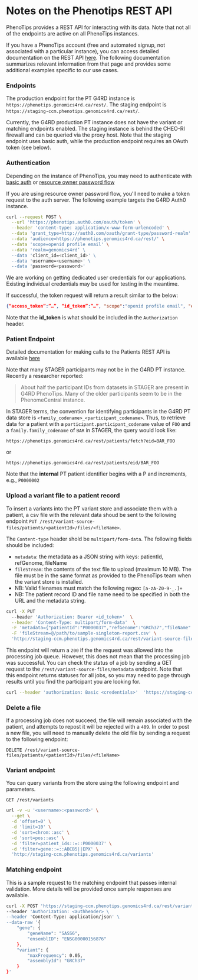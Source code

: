# Notes on the Phenotips REST API

PhenoTips provides a REST API for interacting with its data. Note that not all of the endpoints are active on all PhenoTips instances.

If you have a PhenoTips account (free and automated signup, not associated with a particular instance), you can access detailed documentation on the REST API [here](https://help.phenotips.com/hc/en-us/articles/360048543632-Variant-Store-Add-on-REST-API). The following documentation summarizes relevant information from that page and provides some additional examples specific to our use cases.

### Endpoints

The production endpoint for the PT G4RD instance is `https://phenotips.genomics4rd.ca/rest/`.
The staging endpoint is `https://staging-ccm.phenotips.genomics4rd.ca/rest/`.

Currently, the G4RD production PT instance does not have the variant or matching endpoints enabled.
The staging instance is behind the CHEO-RI firewall and can be queried via the proxy host.
Note that the staging endpoint uses basic auth, while the production endpoint requires an OAuth token (see below).

### Authentication

Depending on the instance of PhenoTips, you may need to authenticate with [basic auth](https://en.wikipedia.org/wiki/Basic_access_authentication) or [resource owner password flow](https://auth0.com/docs/flows/call-your-api-using-resource-owner-password-flow)

If you are using resource owner password flow, you'll need to make a token request to the auth server. The following example targets the G4RD Auth0 instance.

```bash
curl --request POST \
  --url 'https://phenotips.auth0.com/oauth/token' \
  --header 'content-type: application/x-www-form-urlencoded' \
  --data 'grant_type=http://auth0.com/oauth/grant-type/password-realm' \
  --data 'audience=https://phenotips.genomics4rd.ca/rest/' \
  --data 'scope=openid profile email' \
  --data 'realm=genomics4rd’ \
  --data 'client_id=<client_id>' \
  --data 'username=<username>' \
  --data 'password=<password>'
```

We are working on getting dedicated user credentials for our applications. Existing individual credentials may be used for testing in the meantime.

If successful, the token request will return a result similar to the below:

```json
{“access_token”:”…”, “id_token”:”…”, "scope":"openid profile email", "expires_in":86400, "token_type":"Bearer"}
```

Note that the **id_token** is what should be included in the `Authorization` header.

### Patient Endpoint

Detailed documentation for making calls to the Patients REST API is available [here](https://help.phenotips.com/hc/en-us/articles/360046289011-Patients-REST-API)

Note that many STAGER participants may not be in the G4RD PT instance. Recently a researcher reported:

> About half the participant IDs from datasets in STAGER are present in G4RD PhenoTips. Many of the older participants seem to be in the PhenomeCentral instance.

In STAGER terms, the convention for identifying participants in the G4RD PT data store is `<family_codename>_<participant_codename>`. Thus, to retrieve data for a patient with a `participant.participant_codename` value of `FOO` and a `family.family_codename` of `BAR` in STAGER, the query would look like:

```code
https://phenotips.genomics4rd.ca/rest/patients/fetch?eid=BAR_FOO
```

or

```code
https://phenotips.genomics4rd.ca/rest/patients/eid/BAR_FOO
```

Note that the **internal** PT patient identifier begins with a P and increments, e.g., `P0000002`

### **Upload a variant file to a patient record**

To insert a variants into the PT variant store and associate them with a patient, a csv file with the relevant data shoud be sent to the following endpoint `PUT /rest/variant-source-files/patients/<patientId>/files/<fileName>`.

The `Content-type` header shold be `multipart/form-data`. The following fields should be included:

- `metadata`: the metadata as a JSON string with keys: patientId, refGenome, fileName
- `fileStream`: the contents of the text file to upload (maximum 10 MB). The file must be in the same format as provided to the PhenoTips team when the variant store is installed.
- NB: Valid filenames must match the following regex: `[a-zA-Z0-9-_.]+`
- NB: The patient record ID and file name need to be specified in both the URL and the metadata string.

```bash
curl -X PUT
  --header 'Authorization: Bearer <id_token>'  \
  --header 'Content-Type: multipart/form-data'  \
  -F 'metadata={"patientId":"P0000037","refGenome":"GRCh37","fileName":"sample-singleton-report.csv"}' \
  -F 'fileStream=@/path/to/sample-singleton-report.csv' \
  'http://staging-ccm.phenotips.genomics4rd.ca/rest/variant-source-files/patients/P0000037/files/sample-singleton-report.csv'
```

This endpoint will return a `200` if the the request was allowed into the processing job queue. However, this does not mean that the processing job was successful. You can check the status of a job by sending a GET request to the `/rest/variant-source-files/metadata` endpoint. Note that this endpoint returns statuses for all jobs, so you may need to page through results until you find the participant you are looking for.

```bash
curl --header 'authorization: Basic <credentials>'  'https://staging-ccm.phenotips.genomics4rd.ca/rest/variant-source-files/metadata?patientOffset=25&patientLimit=25'
```

### **Delete a file**

If a processing job does not succeed, the file will remain associated with the patient, and attempts to repost it will be rejected with a `409`. In order to post a new file, you will need to manually delete the old file by sending a request to the following endpoint:

`DELETE /rest/variant-source-files/patients/<patientId>/files/<fileName>`

### **Variant endpoint**

You can query variants from the store using the following endpoint and parameters.

`GET /rest/variants`

```bash
url -v -u '<username>:<password>' \
  --get \
  -d 'offset=0' \
  -d 'limit=10' \
  -d 'sort=chrom::asc' \
  -d 'sort=pos::asc' \
  -d 'filter=patient_ids::=::P0000037' \
  -d 'filter=gene::=::ABCB5||EPX' \
  'http://staging-ccm.phenotips.genomics4rd.ca/variants'

```

### **Matching endpoint**

This is a sample request to the matching endpoint that passes internal validation. More details will be provided once sample responses are available.

```bash
curl -X POST 'https://staging-ccm.phenotips.genomics4rd.ca/rest/variants/match' --header 'Accept: application/json' \
--header 'Authorization: <authheader> \
--header 'Content-Type: application/json' \
--data-raw '{
    "gene": {
        "geneName": "SASS6",
      	"ensemblID": "ENSG00000156876"
    },
    "variant": {
        "maxFrequency": 0.05,
        "assemblyId": "GRCh37"
    }
}'
```
